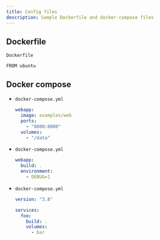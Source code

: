 ```yaml
---
title: Config files
description: Sample Dockerfile and docker-compose files
---
```


## Dockerfile

`Dockerfile`

```docker
FROM ubuntu
```
    
    
## Docker compose

- `docker-compose.yml`
    ```yaml
    webapp:
      image: examples/web
      ports:
        - "8000:8000"
      volumes:
        - "/data"
    ```
- `docker-compose.yml`
    ```yaml
    webapp:
      build: .
      environment:
        - DEBUG=1
    ```
- `docker-compose.yml`
    ```yaml
    version: "3.8"

    services:
      foo:
        build: .
        volumes:
          - bar
    ```
